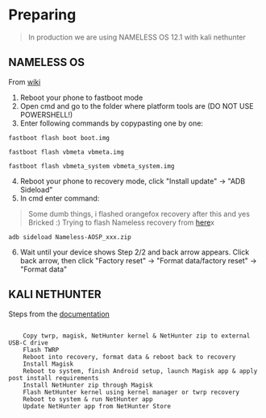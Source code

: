 # Preparing

> In production we are using NAMELESS OS 12.1 with kali nethunter 

## NAMELESS OS

From [wiki](https://nameless.wiki/getting-started/install/for_8_9R)

1. Reboot your phone to fastboot mode
2. Open cmd and go to the folder where platform tools are (DO NOT USE POWERSHELL!)
3. Enter following commands by copypasting one by one:
 
 ```
 fastboot flash boot boot.img
 ```
 
 ```
 fastboot flash vbmeta vbmeta.img
 ```
 
 ```
 fastboot flash vbmeta_system vbmeta_system.img
 ```
 
4. Reboot your phone to recovery mode, click "Install update" -> "ADB Sideload"
5. In cmd enter command: 

> Some dumb things, i flashed orangefox recovery after this and yes Bricked :) 
Trying to flash Nameless recovery from [here](https://sourceforge.net/projects/nameless-aosp/files/kebab/imgs_12.1/recovery.img/download)x

```
adb sideload Nameless-AOSP_xxx.zip
```

6. Wait until your device shows Step 2/2 and back arrow appears. Click back arrow, then click "Factory reset" -> "Format data/factory reset" -> "Format data"



## KALI NETHUNTER

Steps from the [documentation](https://forum.xda-developers.com/t/rom-unofficial-nethunter-oneplus-8t-android-11-12-26-08-21.4324555/)

```

    Copy twrp, magisk, NetHunter kernel & NetHunter zip to external USB-C drive​
    Flash TWRP​
    Reboot into recovery, format data & reboot back to recovery​
    Install Magisk​
    Reboot to system, finish Android setup, launch Magisk app & apply post install requirements​
    Install NetHunter zip through Magisk​
    Flash NetHunter kernel using kernel manager or twrp recovery​
    Reboot to system & run NetHunter app​
    Update NetHunter app from NetHunter Store​


```




